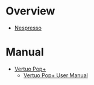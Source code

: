 # Overview

- [Nespresso](https://www.nespresso.com/)

# Manual

- [Vertuo Pop+](https://www.nespresso.com/ca/en/order/machines/vertuo/vertuo-pop-plus-liquorice-black)
    - [Vertuo Pop+ User Manual](vertuo-pop-plus-user-manual.pdf)
